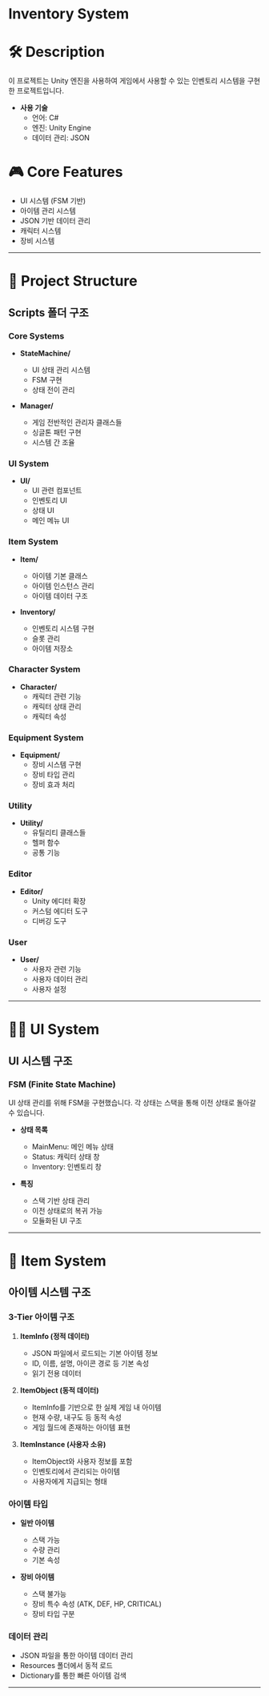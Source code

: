 # Inventory System

# 🛠️ Description
이 프로젝트는 Unity 엔진을 사용하여 게임에서 사용할 수 있는 인벤토리 시스템을 구현한 프로젝트입니다.

- **사용 기술**
  - 언어: C#
  - 엔진: Unity Engine
  - 데이터 관리: JSON

# 🎮 Core Features 
- UI 시스템 (FSM 기반)
- 아이템 관리 시스템
- JSON 기반 데이터 관리
- 캐릭터 시스템
- 장비 시스템

---
# 📁 Project Structure
## Scripts 폴더 구조

### Core Systems
- **StateMachine/**
  - UI 상태 관리 시스템
  - FSM 구현
  - 상태 전이 관리

- **Manager/**
  - 게임 전반적인 관리자 클래스들
  - 싱글톤 패턴 구현
  - 시스템 간 조율

### UI System
- **UI/**
  - UI 관련 컴포넌트
  - 인벤토리 UI
  - 상태 UI
  - 메인 메뉴 UI

### Item System
- **Item/**
  - 아이템 기본 클래스
  - 아이템 인스턴스 관리
  - 아이템 데이터 구조

- **Inventory/**
  - 인벤토리 시스템 구현
  - 슬롯 관리
  - 아이템 저장소

### Character System
- **Character/**
  - 캐릭터 관련 기능
  - 캐릭터 상태 관리
  - 캐릭터 속성

### Equipment System
- **Equipment/**
  - 장비 시스템 구현
  - 장비 타입 관리
  - 장비 효과 처리

### Utility
- **Utility/**
  - 유틸리티 클래스들
  - 헬퍼 함수
  - 공통 기능

### Editor
- **Editor/**
  - Unity 에디터 확장
  - 커스텀 에디터 도구
  - 디버깅 도구

### User
- **User/**
  - 사용자 관련 기능
  - 사용자 데이터 관리
  - 사용자 설정

---
# 🧚‍♀️ UI System
## UI 시스템 구조
### FSM (Finite State Machine)
UI 상태 관리를 위해 FSM을 구현했습니다. 각 상태는 스택을 통해 이전 상태로 돌아갈 수 있습니다.

- **상태 목록**
  - MainMenu: 메인 메뉴 상태
  - Status: 캐릭터 상태 창
  - Inventory: 인벤토리 창

- **특징**
  - 스택 기반 상태 관리
  - 이전 상태로의 복귀 가능
  - 모듈화된 UI 구조

---
# 🐯 Item System
## 아이템 시스템 구조
### 3-Tier 아이템 구조

1. **ItemInfo (정적 데이터)**
   - JSON 파일에서 로드되는 기본 아이템 정보
   - ID, 이름, 설명, 아이콘 경로 등 기본 속성
   - 읽기 전용 데이터

2. **ItemObject (동적 데이터)**
   - ItemInfo를 기반으로 한 실제 게임 내 아이템
   - 현재 수량, 내구도 등 동적 속성
   - 게임 월드에 존재하는 아이템 표현

3. **ItemInstance (사용자 소유)**
   - ItemObject와 사용자 정보를 포함
   - 인벤토리에서 관리되는 아이템
   - 사용자에게 지급되는 형태

### 아이템 타입
- **일반 아이템**
  - 스택 가능
  - 수량 관리
  - 기본 속성

- **장비 아이템**
  - 스택 불가능
  - 장비 특수 속성 (ATK, DEF, HP, CRITICAL)
  - 장비 타입 구분

### 데이터 관리
- JSON 파일을 통한 아이템 데이터 관리
- Resources 폴더에서 동적 로드
- Dictionary를 통한 빠른 아이템 검색

---
